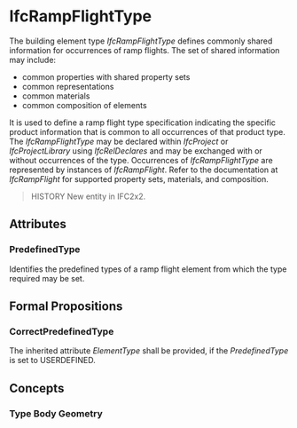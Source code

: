 # IfcRampFlightType

The building element type _IfcRampFlightType_ defines commonly shared information for occurrences of ramp flights. The set of shared information may include:

* common properties with shared property sets
* common representations
* common materials
* common composition of elements
<!-- end of definition -->
It is used to define a ramp flight type specification indicating the specific product information that is common to all occurrences of that product type. The _IfcRampFlightType_ may be declared within _IfcProject_ or _IfcProjectLibrary_ using _IfcRelDeclares_ and may be exchanged with or without occurrences of the type. Occurrences of _IfcRampFlightType_ are represented by instances of _IfcRampFlight_. Refer to the documentation at _IfcRampFlight_ for supported property sets, materials, and composition.

> HISTORY New entity in IFC2x2.

## Attributes

### PredefinedType
Identifies the predefined types of a ramp flight element from which the type required may be set.

## Formal Propositions

### CorrectPredefinedType
The inherited attribute _ElementType_ shall be provided, if the _PredefinedType_ is set to USERDEFINED.

## Concepts

### Type Body Geometry



